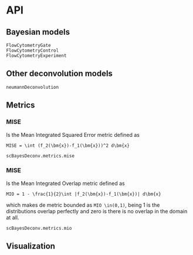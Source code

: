 # API

## Bayesian models

```@docs
FlowCytometryGate
FlowCytometryControl
FlowCytometryExperiment
```

## Other deconvolution models

```@docs
neumannDeconvolution
```
## Metrics

### MISE

Is the Mean Integrated Squared Error metric defined as

``
MISE = \int (f_2(\bm{x})-f_1(\bm{x}))^2 d\bm{x}
``

```@docs
scBayesDeconv.metrics.mise
```

### MISE

Is the Mean Integrated Overlap metric defined as

``
MIO = 1 - \frac{1}{2}\int |f_2(\bm{x})-f_1(\bm{x})| d\bm{x}
``

which makes de metric bounded as ``MIO \in(0,1)``, being 1 is the distributions overlap perfectly and zero is there is no overlap in the domain at all.

```@docs
scBayesDeconv.metrics.mio
```

## Visualization

